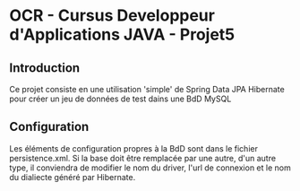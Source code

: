 # OCR - Cursus Developpeur d'Applications JAVA - Projet5
## Introduction
Ce projet consiste en une utilisation 'simple' de Spring Data JPA Hibernate pour créer un jeu de données de test dains une BdD MySQL

## Configuration
Les éléments de configuration propres à la BdD sont dans le fichier persistence.xml. Si la base doit être remplacée par une autre, d'un autre type, il conviendra de modifier le nom du driver, l'url de connexion et le nom du dialiecte généré par Hibernate.
